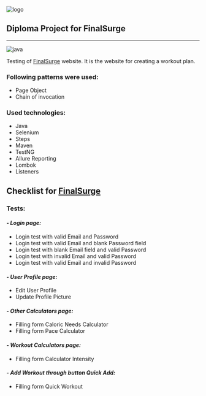 <img align = "right">![logo](https://log.finalsurge.com/img/branded/finalsurge.png)<img>
## **Diploma Project for FinalSurge**
___

![java](https://img.shields.io/badge/java-v.%2011.0.10-green)

Testing of [FinalSurge](https://log.finalsurge.com/login.cshtml) website. It is the website for creating a workout plan.

### Following patterns were used:

- Page Object
- Chain of invocation

### Used technologies:

- Java
- Selenium
- Steps
- Maven
- TestNG
- Allure Reporting
- Lombok
- Listeners


## Checklist for [FinalSurge](https://log.finalsurge.com/login.cshtml)

### Tests:

#### **_- Login page:_**

- Login test with valid Email and Password
- Login test with valid Email and blank Password field
- Login test with blank Email field and valid Password
- Login test with invalid Email and valid Password
- Login test with valid Email and invalid Password

#### **_- User Profile page:_**

- Edit User Profile
- Update Profile Picture

#### **_- Other Calculators page:_**

- Filling form Caloric Needs Calculator
- Filling form Pace Calculator

#### **_- Workout Calculators page:_**

- Filling form Calculator Intensity

#### **_- Add Workout through button Quick Add:_**

- Filling form Quick Workout
